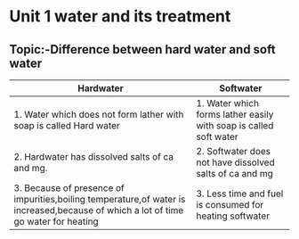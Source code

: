 
<h1>Unit 1 water and its treatment</h1>
<h2>Topic:-Difference between hard water and soft water</h2>

|Hardwater|Softwater|
|---|---|
|1. Water which does not form lather with soap is called Hard water|1. Water which forms lather easily with soap is called soft water|
|2. Hardwater has dissolved salts of ca and mg.|2. Softwater does not have dissolved salts of ca and mg|
|3. Because of presence of impurities,boiling temperature,of water is increased,because of which a lot of time go water for heating |3. Less time and fuel is consumed for heating softwater|
